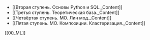 * [[Вторая ступень. Основы Python и SQL._Content]]
* [[Третья ступень. Теоретическая база._Content]]
* [[Четвёртая ступень. МO. Лин мод._Content]]
* [[Пятая ступень. МО. Композиции. Кластеризация._Content]]


[[00_ML]]